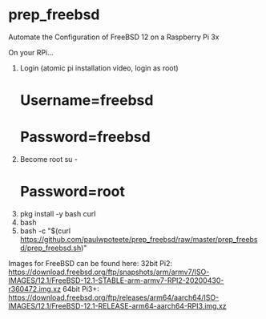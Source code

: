 # prep_freebsd
Automate the Configuration of FreeBSD 12 on a Raspberry Pi 3x

On your RPi...

1) Login (atomic pi installation video, login as root)
	# Username=freebsd
	# Password=freebsd
2) Become root
	su -
	# Password=root
3) pkg install -y bash curl
4) bash
5) bash -c "$(curl https://github.com/paulwpoteete/prep_freebsd/raw/master/prep_freebsd/prep_freebsd.sh)"

Images for FreeBSD can be found here:
32bit Pi2:
https://download.freebsd.org/ftp/snapshots/arm/armv7/ISO-IMAGES/12.1/FreeBSD-12.1-STABLE-arm-armv7-RPI2-20200430-r360472.img.xz
64bit Pi3+:
https://download.freebsd.org/ftp/releases/arm64/aarch64/ISO-IMAGES/12.1/FreeBSD-12.1-RELEASE-arm64-aarch64-RPI3.img.xz
